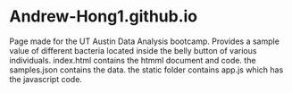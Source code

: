 # Andrew-Hong1.github.io
Page made for the UT Austin Data Analysis bootcamp. Provides a sample value of different bacteria located inside the belly button of various individuals.  index.html contains the htmml document and code.  the samples.json contains the data.  the static folder contains app.js which has the javascript code.
